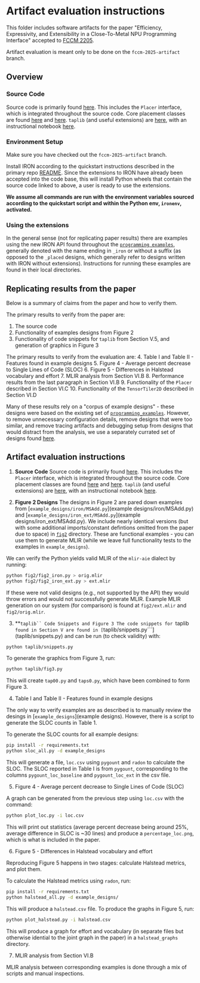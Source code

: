 # Artifact evaluation instructions

This folder includes software artifacts for the paper "Efficiency, Expressivity, and Extensibility in a Close-To-Metal NPU Programming Interface" accepted to [FCCM 2205](https://www.fccm.org/).

Artifact evaluation is meant only to be done on the ```fccm-2025-artifact``` branch.

## Overview

### Source Code

Source code is primarily found [here](../../../python/iron). This includes the ```Placer``` interface, which is integrated throughout the source code. Core placement classes are found [here](../../../python/iron/placers.py) and [here](../../../python/iron/placeable.py). ```taplib``` (and useful extensions) are  [here](../../../python/helpers/taplib), with an instructional notebook [here](../../../programming_examples/basic/tiling_exploration/introduction/).

### Environment Setup

Make sure you have checked out the ```fccm-2025-artifact``` branch.

Install IRON according to the quickstart instructions described in the primary repo [README](../../../README.md). Since the extensions to IRON have already been accepted into the code base, this will install Python wheels that contain the source code linked to above, a user is ready to use the extensions.

**We assume all commands are run with the environment variables sourced according to the quickstart script and within the Python env, ```ironenv```, activated.**

### Using the extensions

In the general sense (not for replicating paper results) there are examples using the new IRON API found throughout the [```programming examples```](../../../programming_examples/), generally denoted with the name ending in ```_iron``` or without a suffix (as opposed to the ```_placed``` designs, which generally refer to designs written with IRON without extensions). Instructions for running these examples are found in their local directories.

## Replicating results from the paper

Below is a summary of claims from the paper and how to verify them.

The primary results to verify from the paper are:
1. The source code
2. Functionality of examples designs from Figure 2
3. Functionality of code snippets for ```taplib``` from Section V.5, and generation of graphics in Figure 3

The primary results to verify from the evaluation are:
4. Table I and Table II - Features found in example designs
5. Figure 4 - Average percent decrease to Single Lines of Code (SLOC)
6. Figure 5 - Differences in Halstead vocabulary and effort
7. MLIR analysis from Section VI.B
8. Performance results from the last paragraph in Section VI.B
9. Functionality of the ```Placer``` described in Section VI.C
10. Functionality of the ```TensorTiler2D``` described in Section VI.D

Many of these results rely on a "corpus of example designs" - these designs were based on the existing set of [```programming_examples```](../../../programming_examples/). However, to remove unnecessary configuration details, remove designs that were too similar, and remove tracing artifacts and debugging setup from designs that would distract from the analysis, we use a separately currated set of designs found [here](example_designs).

## Artifact evaluation instructions

1. **Source Code**
  Source code is primarily found [here](../../../python/iron). This includes the ```Placer``` interface, which is integrated throughout the source code. Core placement classes are found [here](../../../python/iron/placers.py) and [here](../../../python/iron/placeable.py). ```taplib``` (and useful extensions) are  [here](../../../python/helpers/taplib), with an instructional notebook [here](../../../programming_examples/basic/tiling_exploration/introduction/).

2. **Figure 2 Designs**
  The designs in Figure 2 are pared down examples from [```example_designs/iron/MSAdd.py```](example designs/iron/MSAdd.py) and [```example_designs/iron_ext/MSAdd.py```](example designs/iron_ext/MSAdd.py). We include nearly identical versions (but with some additional imports/constant defintions omitted from the paper due to space) in [```fig2```](fig2) directory. These are functional examples - you can use them to generate MLIR (while we leave full functionality tests to the examples in ```example_designs```).

  We can verify the Python yields valid MLIR of the ```mlir-aie``` dialect by running:
  ```bash
  python fig2/fig2_iron.py > orig.mlir
  python fig2/fig2_iron_ext.py > ext.mlir
  ```

  If these were not valid designs (e.g., not supported by the API) they would throw errors and would not successfully generate MLIR.
  Example MLIR generation on our system (for comparison) is found at ```fig2/ext.mlir``` and ```fig2/orig.mlir```.

3. **```taplib`` Code Snippets and Figure 3
  The code snippets for ```taplib``` found in Section V are found in [```taplib/snippets.py```](taplib/snippets.py) and can be run (to check validity) with:
  ```bash
  python taplib/snippets.py
  ```

  To generate the graphics from Figure 3, run:
  ```bash
  python taplib/fig3.py
  ```
  This will create ```tap00.py``` and ```taps0.py```, which have been combined to form Figure 3.

4. Table I and Table II - Features found in example designs

  The only way to verify examples are as described is to manually review the desings in [```example_designs```](example designs). However, there is a script to generate the SLOC counts in Table 1.

  To generate the SLOC counts for all example designs:
  ```bash
  pip install -r requirements.txt
  python sloc_all.py -d example_designs
  ```

  This will generate a file, ```loc.csv``` using ```pygount``` and ```radon``` to calculate the SLOC. The SLOC reported in Table I is from ```pygount```, corresponding to the columns ```pygount_loc_baseline``` and ```pygount_loc_ext``` in the csv file.

5. Figure 4 - Average percent decrease to Single Lines of Code (SLOC)

  A graph can be generated from the previous step using ```loc.csv``` with the command:
  ```bash
  python plot_loc.py -i loc.csv
  ```

  This will print out statistics (average percent decrease being around 25%, average difference in SLOC is ~30 lines) and produce a ```percentage_loc.png```, which is what is included in the paper.

6. Figure 5 - Differences in Halstead vocabulary and effort

  Reproducing Figure 5 happens in two stages: calculate Halstead metrics, and plot them.
  
  To calculate the Halstead metrics using ```radon```, run:
  ```bash
  pip install -r requirements.txt
  python halstead_all.py -d example_designs/
  ```

  This will produce a ```halstead.csv``` file. To produce the graphs in Figure 5, run:
  ```bash
  python plot_halstead.py -i halstead.csv
  ```

  This will produce a graph for effort and vocabulary (in separate files but otherwise idential to the joint graph in the paper) in a ```halstead_graphs``` directory.

7. MLIR analysis from Section VI.B

  MLIR analysis between corresponding examples is done through a mix of scripts and manual inspections. 